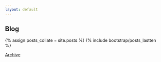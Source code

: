 ```yaml
---
layout: default
---
```


## Blog

{% assign posts_collate = site.posts %}
{% include bootstrap/posts_lastten %}

<a href="/blog/archive/">Archive</a>
